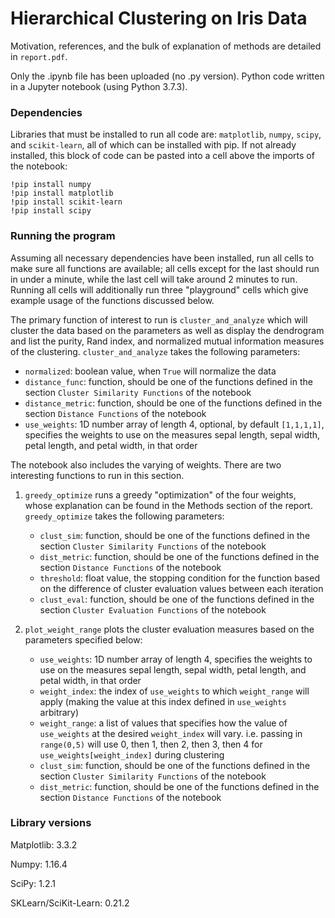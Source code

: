 # Hierarchical Clustering on Iris Data

Motivation, references, and the bulk of explanation of methods are detailed in `report.pdf`.

Only the .ipynb file has been uploaded (no .py version). Python code written in a Jupyter notebook (using Python 3.7.3). 

### Dependencies

Libraries that must be installed to run all code are: `matplotlib`, `numpy`, `scipy`, and `scikit-learn`, all of which can be installed with pip. If not already installed, this block of code can be pasted into a cell above the imports of the notebook:

```
!pip install numpy
!pip install matplotlib
!pip install scikit-learn
!pip install scipy
```

### Running the program

Assuming all necessary dependencies have been installed, run all cells to make sure all functions are available; all cells except for the last should run in under a minute, while the last cell will take around 2 minutes to run. Running all cells will additionally run three "playground" cells which give example usage of the functions discussed below.

The primary function of interest to run is `cluster_and_analyze` which will cluster the data based on the parameters as well as display the dendrogram and list the purity, Rand index, and normalized mutual information measures of the clustering. `cluster_and_analyze` takes the following parameters:
- `normalized`: boolean value, when `True` will normalize the data
- `distance_func`: function, should be one of the functions defined in the section `Cluster Similarity Functions` of the notebook
- `distance_metric`: function, should be one of the functions defined in the section `Distance Functions` of the notebook
- `use_weights`: 1D number array of length 4, optional, by default `[1,1,1,1]`, specifies the weights to use on the measures sepal length, sepal width, petal length, and petal width, in that order

The notebook also includes the varying of weights. There are two interesting functions to run in this section.

1. `greedy_optimize` runs a greedy "optimization" of the four weights, whose explanation can be found in the Methods section of the report. `greedy_optimize` takes the following parameters:
  	- `clust_sim`: function, should be one of the functions defined in the section `Cluster Similarity Functions` of the notebook
  	- `dist_metric`: function, should be one of the functions defined in the section `Distance Functions` of the notebook
  	- `threshold`: float value, the stopping condition for the function based on the difference of cluster evaluation values between each iteration
  	- `clust_eval`: function, should be one of the functions defined in the section `Cluster Evaluation Functions` of the notebook
  
2. `plot_weight_range` plots the cluster evaluation measures based on the parameters specified below:
  	- `use_weights`: 1D number array of length 4, specifies the weights to use on the measures sepal length, sepal width, petal length, and petal width, in that order
  	- `weight_index`: the index of `use_weights` to which `weight_range` will apply (making the value at this index defined in `use_weights` arbitrary)
  	- `weight_range`: a list of values that specifies how the value of `use_weights` at the desired `weight_index` will vary. i.e. passing in `range(0,5)` will use 0, then 1, then 2, then 3, then 4 for `use_weights[weight_index]` during clustering
  	- `clust_sim`: function, should be one of the functions defined in the section `Cluster Similarity Functions` of the notebook
  	- `dist_metric`: function, should be one of the functions defined in the section `Distance Functions` of the notebook

### Library versions

Matplotlib: 3.3.2

Numpy: 1.16.4

SciPy: 1.2.1

SKLearn/SciKit-Learn: 0.21.2
